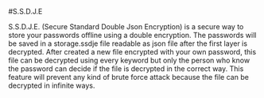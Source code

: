 #S.S.D.J.E

S.S.D.J.E. (Secure Standard Double Json Encryption) is a secure way to store your passwords offline using a double encryption. The passwords will be saved in a storage.ssdje file readable as json file after the first layer is decrypted. After created a new file encrypted with your own password, this file can be decrypted using every keyword but only the person who know the password can decide if the file is decrypted in the correct way. This feature will prevent any kind of brute force attack because the file can be decrypted in infinite ways.